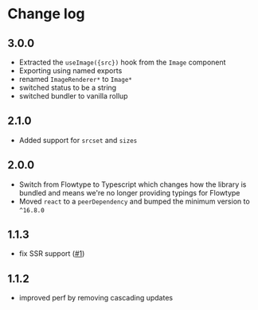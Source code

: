 # Change log

## 3.0.0

- Extracted the `useImage({src})` hook from the `Image` component
- Exporting using named exports
- renamed `ImageRenderer*` to `Image*`
- switched status to be a string
- switched bundler to vanilla rollup

## 2.1.0

- Added support for `srcset` and `sizes`

## 2.0.0

- Switch from Flowtype to Typescript which changes how the library is bundled and means we're no longer providing typings for Flowtype
- Moved `react` to a `peerDependency` and bumped the minimum version to `^16.8.0`

## 1.1.3

- fix SSR support ([#1](https://github.com/jameslnewell/react-render-image/pull/1))

## 1.1.2

- improved perf by removing cascading updates
